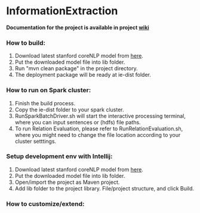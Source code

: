 # InformationExtraction

**Documentation for the project is available in project [wiki](https://github.com/intel-analytics/InformationExtraction/wiki)**

### How to build:

1. Download latest stanford coreNLP model from [here](https://drive.google.com/open?id=0B9zID9CU9HQeMEt6clEwT2dFdms).
2. Put the downloaded model file into lib folder.
3. Run "mvn clean package" in the project directory.
4. The deployment package will be ready at ie-dist folder.

### How to run on Spark cluster:

1. Finish the build process.
2. Copy the ie-dist folder to your spark cluster.
3. RunSparkBatchDriver.sh will start the interactive processing terminal, where you can input sentences or (hdfs) file paths.
4. To run Relation Evaluation, please refer to RunRelationEvaluation.sh, where you might need to change the file location according to your cluster setttings.

### Setup development env with Intellij:

1. Download latest stanford coreNLP model from [here](https://drive.google.com/open?id=0B9zID9CU9HQeMEt6clEwT2dFdms).
2. Put the downloaded model file into lib folder.
3. Open/import the project as Maven project.
4. Add lib folder to the project library. File/project structure, and click Build.

### How to customize/extend:
